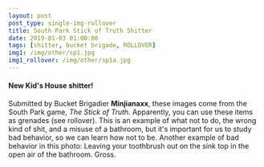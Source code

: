 ```yaml
---
layout: post
post_type: single-img-rollover
title: South Park Stick of Truth Shitter
date: 2019-01-03 01:00:00
tags: [shitter, bucket brigade, ROLLOVER]
img1: /img/other/sp1.jpg
img1_rollover: /img/other/sp1a.jpg
---
```

#### New Kid's House shitter!

Submitted by Bucket Brigadier **Minjianaxx**, these images come from the South Park game, *The Stick of Truth.* Apparently, you can use these items as grenades (see rollover). This is an example of what not to do, the wrong kind of shit, and a misuse of a bathroom, but it's important for us to study bad behavior, so we can learn how not to be. Another example of bad behavior in this photo: Leaving your toothbrush out on the sink top in the open air of the bathroom. Gross.
